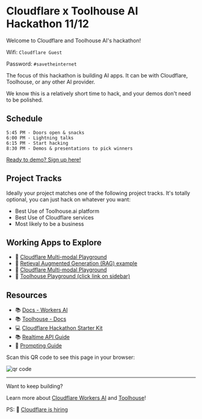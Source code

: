 # Cloudflare x Toolhouse AI Hackathon 11/12

Welcome to Cloudflare and Toolhouse AI's hackathon!

Wifi: `Cloudflare Guest`

Password: `#savetheinternet`

The focus of this hackathon is building AI apps. It can be with Cloudflare, Toolhouse, or any other AI provider.

We know this is a relatively short time to hack, and your demos don't need to be polished. 

## Schedule

```
5:45 PM - Doors open & snacks
6:00 PM - Lightning talks
6:15 PM - Start hacking
8:30 PM - Demos & presentations to pick winners
```

[Ready to demo? Sign up here!](https://docs.google.com/forms/d/e/1FAIpQLSf3T0RjD6gY-juoei6nED8fJvyQNtFdpTMMlK5j3WdsN4fckg/viewform)

## Project Tracks

Ideally your project matches one of the following project tracks. It's totally optional, you can just hack on whatever you want:

- Best Use of Toolhouse.ai platform
- Best Use of Cloudflare services
- Most likely to be a business

## Working Apps to Explore

- 🛝 [Cloudflare Multi-modal Playground](https://multi-modal.ai.cloudflare.com/)
- 🛝 [Retieval Augmented Generation (RAG) example](https://github.com/kristianfreeman/cloudflare-retrieval-augmented-generation-example)
- 🛝 [Cloudflare Multi-modal Playground](https://multi-modal.ai.cloudflare.com/)
- 🛝 [Toolhouse Playground (click link on sidebar)](https://app.toolhouse.ai)

## Resources

- 📚 [Docs - Workers AI](https://developers.cloudflare.com/workers-ai)
- 📚 [Toolhouse - Docs](https://docs.toolhouse.ai/toolhouse)
- 💻 [Cloudflare Hackathon Starter Kit](https://github.com/craigsdennis/hackathon-helper-workers-ai)
- 📚 [Realtime API Guide](https://platform.openai.com/docs/guides/realtime)
- 📕 [Prompting Guide](https://www.promptingguide.ai/)

Scan this QR code to see this page in your browser:

![qr code](qr.gif "This page")

---

Want to keep building?

Learn more about [Cloudflare Workers AI](https://ai.cloudflare.com/) and [Toolhouse](https://toolhouse.ai/)!

PS: 🤝 [Cloudflare is hiring](https://www.cloudflare.com/careers/)
